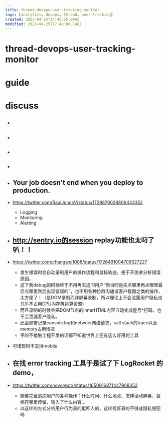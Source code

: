 ```yaml
---
title: thread-devops-user-tracking-monitor
tags: [analytics, devops, thread, user-tracking]
created: 2023-04-25T17:45:55.094Z
modified: 2023-04-25T17:48:06.146Z
---
```


# thread-devops-user-tracking-monitor

# guide

# discuss
- ## 

- ## 

- ## 

- ## 

- ## Your job doesn't end when you deploy to production.
- https://twitter.com/RaulJuncoV/status/1729870028806443352
  - Logging
  - Monitoring
  - Alerting

- ## http://sentry.io的session replay功能也太叼了叭！！
- https://twitter.com/changwei1006/status/1726491004709327227
  - 发生错误时会自动录制用户的操作流程和鼠标轨迹，便于开发者分析错误原因。
  - 这下我debug的时候终于不用再去追问用户“你当时是先点哪里再点哪里最后点哪里然后出现错误的”，也不用各种拉群沟通请客户截图之类的操作，太方便了！（是DOM录制而非屏幕录制，所以理论上不会泄露用户隐私也几乎不占用CPU内存等运算资源）
  - 而且录制的时候会把DOM节点的innerHTML内容自动变成星号*打码，也不会泄漏客户隐私。
  - 还会顺带记录console.log和network网络请求，call stack的trace以及memory占用情况
  - 平时不接触工程开发的话都不知道世界上还有这么好用的工具
- 可惜暂时不支持mobile

- ## 在找 error tracking 工具于是试了下 LogRocket 的 demo，
- https://twitter.com/novoreorx/status/1650916871447908352
  - 能够完全追踪用户的各种操作：什么时间、什么地点、怎样滚动屏幕、鼠标在哪里停留，输入了什么内容…
  - 以这样的方式分析用户行为真的挺吓人的，这样视奸真的不够成隐私侵犯吗
